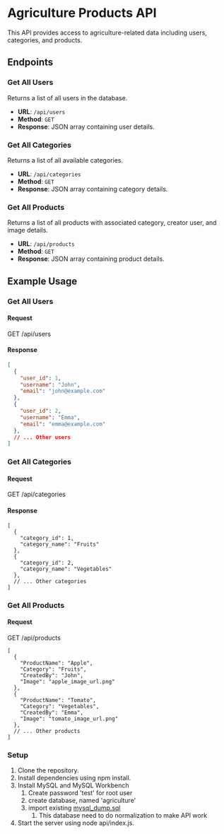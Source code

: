 # Agriculture Products API

This API provides access to agriculture-related data including users, categories, and products.

## Endpoints

### Get All Users

Returns a list of all users in the database.

- **URL**: `/api/users`
- **Method**: `GET`
- **Response**: JSON array containing user details.

### Get All Categories

Returns a list of all available categories.

- **URL**: `/api/categories`
- **Method**: `GET`
- **Response**: JSON array containing category details.

### Get All Products

Returns a list of all products with associated category, creator user, and image details.

- **URL**: `/api/products`
- **Method**: `GET`
- **Response**: JSON array containing product details.

## Example Usage

### Get All Users

#### Request

GET /api/users

#### Response

```json
[
  {
    "user_id": 1,
    "username": "John",
    "email": "john@example.com"
  },
  {
    "user_id": 2,
    "username": "Emma",
    "email": "emma@example.com"
  },
  // ... Other users
]
```

### Get All Categories

#### Request

GET /api/categories

#### Response

```
[
  {
    "category_id": 1,
    "category_name": "Fruits"
  },
  {
    "category_id": 2,
    "category_name": "Vegetables"
  },
  // ... Other categories
]
```

### Get All Products

#### Request

GET /api/products

```
[
  {
    "ProductName": "Apple",
    "Category": "Fruits",
    "CreatedBy": "John",
    "Image": "apple_image_url.png"
  },
  {
    "ProductName": "Tomato",
    "Category": "Vegetables",
    "CreatedBy": "Emma",
    "Image": "tomato_image_url.png"
  },
  // ... Other products
]
```

### Setup
1. Clone the repository.
2. Install dependencies using npm install.
3. Install MySQL and MySQL Workbench
   1. Create password 'test' for root user
   2. create database, named 'agriculture'
   3. import existing [mysql_dump.sql](https://github.com/emsiemhong/learning-resources/blob/main/agriculture-dashboard/mysql-dump/agriculture_test_dump.sql)
      1. This database need to do normalization to make API work
4. Start the server using node api/index.js.